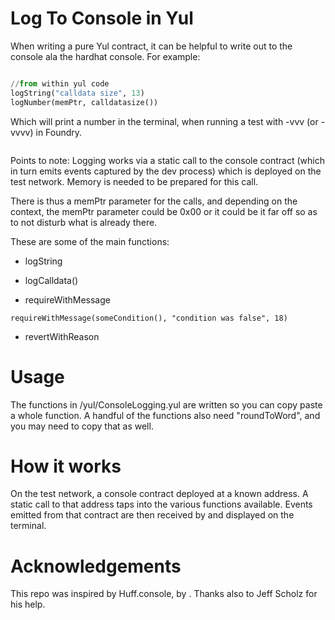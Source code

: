 # Log To Console in Yul

When writing a pure Yul contract, it can be helpful to write out to the console ala the hardhat console. For example:

```python

//from within yul code
logString("calldata size", 13)
logNumber(memPtr, calldatasize())

```
Which will print a number in the terminal, when running a test with -vvv (or -vvvv) in Foundry.

<image of what the output would look like>

Points to note:
Logging works via a static call to the console contract (which in turn emits events captured by the dev process) which is deployed on the test network. Memory is needed to be prepared for this call. 

There is thus a memPtr parameter for the calls, and depending on the context, the memPtr parameter could be 0x00 or it could be it far off so as to not disturb what is already there.

These are some of the main functions:

- logString

- logCalldata()

- requireWithMessage
```yul
requireWithMessage(someCondition(), "condition was false", 18)
```

- revertWithReason

# Usage

The functions in /yul/ConsoleLogging.yul are written so you can copy paste a whole function. A handful of the functions also need "roundToWord", and you may need to copy that as well.

# How it works

On the test network, a console contract deployed at a known address. A static call to that address taps into the various functions available. Events emitted from that contract are then received by and displayed on the terminal.

# Acknowledgements

This repo was inspired by Huff.console, by . Thanks also to Jeff Scholz for his help.
